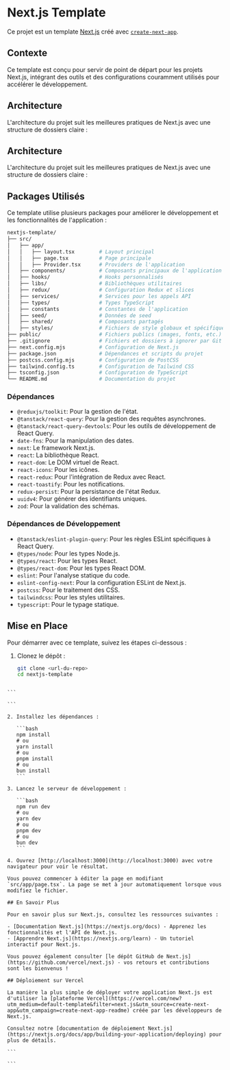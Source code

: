 # Next.js Template

Ce projet est un template [Next.js](https://nextjs.org) créé avec [`create-next-app`](https://nextjs.org/docs/app/api-reference/cli/create-next-app).

## Contexte

Ce template est conçu pour servir de point de départ pour les projets Next.js, intégrant des outils et des configurations couramment utilisés pour accélérer le développement.

## Architecture

L'architecture du projet suit les meilleures pratiques de Next.js avec une structure de dossiers claire :

## Architecture

L'architecture du projet suit les meilleures pratiques de Next.js avec une structure de dossiers claire :

## Packages Utilisés

Ce template utilise plusieurs packages pour améliorer le développement et les fonctionnalités de l'application :

```bash
nextjs-template/
├── src/
│   ├── app/
│   │   ├── layout.tsx        # Layout principal
│   │   ├── page.tsx          # Page principale
│   │   ├── Provider.tsx      # Providers de l'application
│   ├── components/           # Composants principaux de l'application
│   ├── hooks/                # Hooks personnalisés
│   ├── libs/                 # Bibliothèques utilitaires
│   ├── redux/                # Configuration Redux et slices
│   ├── services/             # Services pour les appels API
│   ├── types/                # Types TypeScript
│   ├── constants             # Constantes de l'application
│   ├── seed/                 # Données de seed
│   ├── shared/               # Composants partagés
│   ├── styles/               # Fichiers de style globaux et spécifiques
├── public/                   # Fichiers publics (images, fonts, etc.)
├── .gitignore                # Fichiers et dossiers à ignorer par Git
├── next.config.mjs           # Configuration de Next.js
├── package.json              # Dépendances et scripts du projet
├── postcss.config.mjs        # Configuration de PostCSS
├── tailwind.config.ts        # Configuration de Tailwind CSS
├── tsconfig.json             # Configuration de TypeScript
└── README.md                 # Documentation du projet
```

### Dépendances

- `@reduxjs/toolkit`: Pour la gestion de l'état.
- `@tanstack/react-query`: Pour la gestion des requêtes asynchrones.
- `@tanstack/react-query-devtools`: Pour les outils de développement de React Query.
- `date-fns`: Pour la manipulation des dates.
- `next`: Le framework Next.js.
- `react`: La bibliothèque React.
- `react-dom`: Le DOM virtuel de React.
- `react-icons`: Pour les icônes.
- `react-redux`: Pour l'intégration de Redux avec React.
- `react-toastify`: Pour les notifications.
- `redux-persist`: Pour la persistance de l'état Redux.
- `uuidv4`: Pour générer des identifiants uniques.
- `zod`: Pour la validation des schémas.

### Dépendances de Développement

- `@tanstack/eslint-plugin-query`: Pour les règles ESLint spécifiques à React Query.
- `@types/node`: Pour les types Node.js.
- `@types/react`: Pour les types React.
- `@types/react-dom`: Pour les types React DOM.
- `eslint`: Pour l'analyse statique du code.
- `eslint-config-next`: Pour la configuration ESLint de Next.js.
- `postcss`: Pour le traitement des CSS.
- `tailwindcss`: Pour les styles utilitaires.
- `typescript`: Pour le typage statique.

## Mise en Place

Pour démarrer avec ce template, suivez les étapes ci-dessous :

1. Clonez le dépôt :

   ```bash
   git clone <url-du-repo>
   cd nextjs-template
   ```

````

```

```

2. Installez les dépendances :

   ```bash
   npm install
   # ou
   yarn install
   # ou
   pnpm install
   # ou
   bun install
   ```

3. Lancez le serveur de développement :

   ```bash
   npm run dev
   # ou
   yarn dev
   # ou
   pnpm dev
   # ou
   bun dev
   ```

4. Ouvrez [http://localhost:3000](http://localhost:3000) avec votre navigateur pour voir le résultat.

Vous pouvez commencer à éditer la page en modifiant `src/app/page.tsx`. La page se met à jour automatiquement lorsque vous modifiez le fichier.

## En Savoir Plus

Pour en savoir plus sur Next.js, consultez les ressources suivantes :

- [Documentation Next.js](https://nextjs.org/docs) - Apprenez les fonctionnalités et l'API de Next.js.
- [Apprendre Next.js](https://nextjs.org/learn) - Un tutoriel interactif pour Next.js.

Vous pouvez également consulter [le dépôt GitHub de Next.js](https://github.com/vercel/next.js) - vos retours et contributions sont les bienvenus !

## Déploiement sur Vercel

La manière la plus simple de déployer votre application Next.js est d'utiliser la [plateforme Vercel](https://vercel.com/new?utm_medium=default-template&filter=next.js&utm_source=create-next-app&utm_campaign=create-next-app-readme) créée par les développeurs de Next.js.

Consultez notre [documentation de déploiement Next.js](https://nextjs.org/docs/app/building-your-application/deploying) pour plus de détails.

```

```
````
